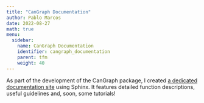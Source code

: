 ```yaml
---
title: "CanGraph Documentation"
author: Pablo Marcos
date: 2022-08-27
math: true
menu:
  sidebar:
    name: CanGraph Documentation
    identifier: cangraph_documentation
    parent: tfm
    weight: 40
---
```


As part of the development of the CanGraph package, I created [a dedicated documentation site](https://flyingflamingo.codeberg.page/cangraph/) using Sphinx. It features detailed function descriptions, useful guidelines and, soon, some tutorials!

